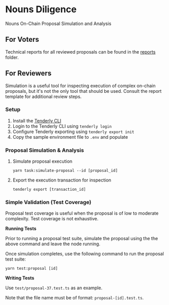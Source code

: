 # Nouns Diligence

Nouns On-Chain Proposal Simulation and Analysis

## For Voters

Technical reports for all reviewed proposals can be found in the [reports](./reports) folder.

## For Reviewers

Simulation is a useful tool for inspecting execution of complex on-chain proposals, but it's not the only tool that should be used. Consult the report template for additional review steps.

### Setup

1. Install the [Tenderly CLI](https://github.com/tenderly/tenderly-cli#installation)
2. Login to the Tenderly CLI using `tenderly login`
3. Configure Tenderly exporting using `tenderly export init`
4. Copy the sample environment file to `.env` and populate

### Proposal Simulation & Analysis

1. Simulate proposal execution
    ```
    yarn task:simulate-proposal --id [proposal_id]
    ```
2. Export the execution transaction for inspection
    ```
    tenderly export [transaction_id]
    ```

### Simple Validation (Test Coverage)

Proposal test coverage is useful when the proposal is of low to moderate complexity. Test coverage is not exhaustive.

**Running Tests**

Prior to running a proposal test suite, simulate the proposal using the the above command and leave the node running.

Once simulation completes, use the following command to run the proposal test suite:

```
yarn test:proposal [id]
```


**Writing Tests**

Use `test/proposal-37.test.ts` as an example.

Note that the file name must be of format: `proposal-[id].test.ts`.
